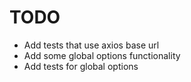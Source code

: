 # TODO

* Add tests that use axios base url
* Add some global options functionality
* Add tests for global options

